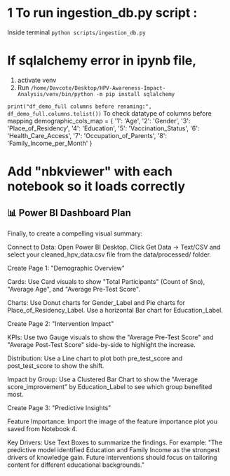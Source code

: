 # 1 To run ingestion_db.py script : 
Inside terminal `python scripts/ingestion_db.py`

# If sqlalchemy error in ipynb file, 
1. activate venv
2. Run `/home/Davcote/Desktop/HPV-Awareness-Impact-Analysis/venv/bin/python -m pip install sqlalchemy`

`print("df_demo_full columns before renaming:", df_demo_full.columns.tolist())`
To check datatype of columns before mapping
demographic_cols_map = {
    '1': 'Age', 
    '2': 'Gender', 
    '3': 'Place_of_Residency', 
    '4': 'Education',
    '5': 'Vaccination_Status', 
    '6': 'Health_Care_Access', 
    '7': 'Occupation_of_Parents',
    '8': 'Family_Income_per_Month'
}

# Add "nbkviewer" with each notebook so it loads correctly

## 📊 Power BI Dashboard Plan
Finally, to create a compelling visual summary:

Connect to Data: Open Power BI Desktop. Click Get Data -> Text/CSV and select your cleaned_hpv_data.csv file from the data/processed/ folder.

Create Page 1: "Demographic Overview"

Cards: Use Card visuals to show "Total Participants" (Count of Sno), "Average Age", and "Average Pre-Test Score".

Charts: Use Donut charts for Gender_Label and Pie charts for Place_of_Residency_Label. Use a horizontal Bar chart for Education_Label.

Create Page 2: "Intervention Impact"

KPIs: Use two Gauge visuals to show the "Average Pre-Test Score" and "Average Post-Test Score" side-by-side to highlight the increase.

Distribution: Use a Line chart to plot both pre_test_score and post_test_score to show the shift.

Impact by Group: Use a Clustered Bar Chart to show the "Average score_improvement" by Education_Label to see which group benefited most.

Create Page 3: "Predictive Insights"

Feature Importance: Import the image of the feature importance plot you saved from Notebook 4.

Key Drivers: Use Text Boxes to summarize the findings. For example: "The predictive model identified Education and Family Income as the strongest drivers of knowledge gain. Future interventions should focus on tailoring content for different educational backgrounds."